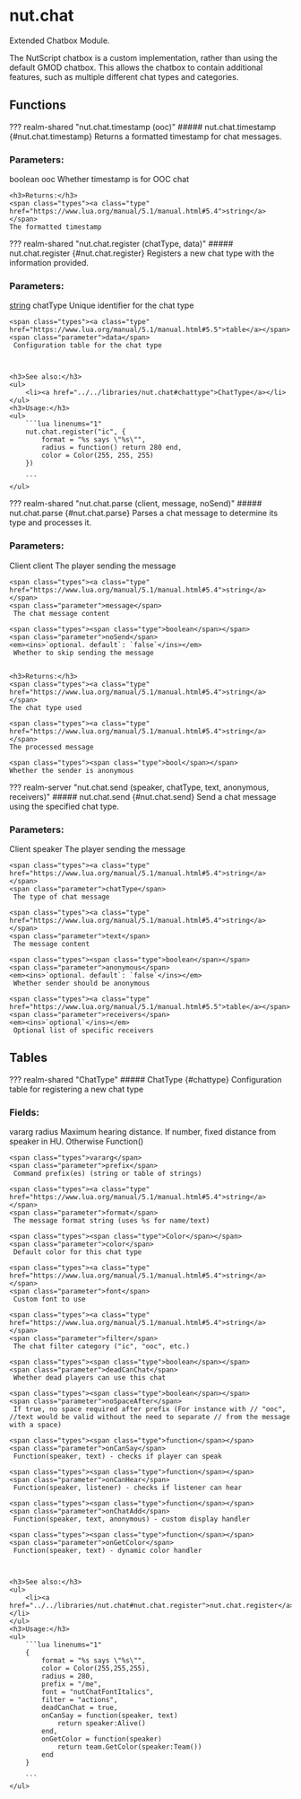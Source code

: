 # nut.chat
Extended Chatbox Module.


The NutScript chatbox is a custom implementation, rather than using the default GMOD chatbox. This allows the chatbox to contain additional features, such as multiple different chat types and categories.
## Functions
??? realm-shared "<a id=nut.chat.timestamp></a>nut.chat.timestamp (ooc)"
    ##### nut.chat.timestamp {#nut.chat.timestamp}
    Returns a formatted timestamp for chat messages.
    <h3>Parameters:</h3>
    <span class="types"><span class="type">boolean</span></span>
    <span class="parameter">ooc</span>
     Whether timestamp is for OOC chat


    <h3>Returns:</h3>
    <span class="types"><a class="type" href="https://www.lua.org/manual/5.1/manual.html#5.4">string</a></span>
    The formatted timestamp



??? realm-shared "<a id=nut.chat.register></a>nut.chat.register (chatType, data)"
    ##### nut.chat.register {#nut.chat.register}
    Registers a new chat type with the information provided.
    <h3>Parameters:</h3>
    <span class="types"><a class="type" href="https://www.lua.org/manual/5.1/manual.html#5.4">string</a></span>
    <span class="parameter">chatType</span>
     Unique identifier for the chat type

    <span class="types"><a class="type" href="https://www.lua.org/manual/5.1/manual.html#5.5">table</a></span>
    <span class="parameter">data</span>
     Configuration table for the chat type



    <h3>See also:</h3>
    <ul>
        <li><a href="../../libraries/nut.chat#chattype">ChatType</a></li>
    </ul>
    <h3>Usage:</h3>
    <ul>
        ```lua linenums="1"
        nut.chat.register("ic", {
		    format = "%s says \"%s\"",
		    radius = function() return 280 end,
		    color = Color(255, 255, 255)
		})

        ```
    </ul>
??? realm-shared "<a id=nut.chat.parse></a>nut.chat.parse (client, message, noSend)"
    ##### nut.chat.parse {#nut.chat.parse}
    Parses a chat message to determine its type and processes it.
    <h3>Parameters:</h3>
    <span class="types"><span class="type">Client</span></span>
    <span class="parameter">client</span>
     The player sending the message

    <span class="types"><a class="type" href="https://www.lua.org/manual/5.1/manual.html#5.4">string</a></span>
    <span class="parameter">message</span>
     The chat message content

    <span class="types"><span class="type">boolean</span></span>
    <span class="parameter">noSend</span>
    <em><ins>`optional. default`: `false`</ins></em>
     Whether to skip sending the message


    <h3>Returns:</h3>
    <span class="types"><a class="type" href="https://www.lua.org/manual/5.1/manual.html#5.4">string</a></span>
    The chat type used

    <span class="types"><a class="type" href="https://www.lua.org/manual/5.1/manual.html#5.4">string</a></span>
    The processed message

    <span class="types"><span class="type">bool</span></span>
    Whether the sender is anonymous



??? realm-server "<a id=nut.chat.send></a>nut.chat.send (speaker, chatType, text, anonymous, receivers)"
    ##### nut.chat.send {#nut.chat.send}
    Send a chat message using the specified chat type.
    <h3>Parameters:</h3>
    <span class="types"><span class="type">Client</span></span>
    <span class="parameter">speaker</span>
     The player sending the message

    <span class="types"><a class="type" href="https://www.lua.org/manual/5.1/manual.html#5.4">string</a></span>
    <span class="parameter">chatType</span>
     The type of chat message

    <span class="types"><a class="type" href="https://www.lua.org/manual/5.1/manual.html#5.4">string</a></span>
    <span class="parameter">text</span>
     The message content

    <span class="types"><span class="type">boolean</span></span>
    <span class="parameter">anonymous</span>
    <em><ins>`optional. default`: `false`</ins></em>
     Whether sender should be anonymous

    <span class="types"><a class="type" href="https://www.lua.org/manual/5.1/manual.html#5.5">table</a></span>
    <span class="parameter">receivers</span>
    <em><ins>`optional`</ins></em>
     Optional list of specific receivers



## Tables
??? realm-shared "<a id=ChatType></a>ChatType"
    ##### ChatType {#chattype}
    Configuration table for registering a new chat type
    <h3>Fields:</h3>
    <span class="types">vararg</span>
    <span class="parameter">radius</span>
     Maximum hearing distance. If number, fixed distance from speaker in HU. Otherwise Function()

    <span class="types">vararg</span>
    <span class="parameter">prefix</span>
     Command prefix(es) (string or table of strings)

    <span class="types"><a class="type" href="https://www.lua.org/manual/5.1/manual.html#5.4">string</a></span>
    <span class="parameter">format</span>
     The message format string (uses %s for name/text)

    <span class="types"><span class="type">Color</span></span>
    <span class="parameter">color</span>
     Default color for this chat type

    <span class="types"><a class="type" href="https://www.lua.org/manual/5.1/manual.html#5.4">string</a></span>
    <span class="parameter">font</span>
     Custom font to use

    <span class="types"><a class="type" href="https://www.lua.org/manual/5.1/manual.html#5.4">string</a></span>
    <span class="parameter">filter</span>
     The chat filter category ("ic", "ooc", etc.)

    <span class="types"><span class="type">boolean</span></span>
    <span class="parameter">deadCanChat</span>
     Whether dead players can use this chat

    <span class="types"><span class="type">boolean</span></span>
    <span class="parameter">noSpaceAfter</span>
     If true, no space required after prefix (For instance with // "ooc", //text would be valid without the need to separate // from the message with a space)

    <span class="types"><span class="type">function</span></span>
    <span class="parameter">onCanSay</span>
     Function(speaker, text) - checks if player can speak

    <span class="types"><span class="type">function</span></span>
    <span class="parameter">onCanHear</span>
     Function(speaker, listener) - checks if listener can hear

    <span class="types"><span class="type">function</span></span>
    <span class="parameter">onChatAdd</span>
     Function(speaker, text, anonymous) - custom display handler

    <span class="types"><span class="type">function</span></span>
    <span class="parameter">onGetColor</span>
     Function(speaker, text) - dynamic color handler



    <h3>See also:</h3>
    <ul>
        <li><a href="../../libraries/nut.chat#nut.chat.register">nut.chat.register</a></li>
    </ul>
    <h3>Usage:</h3>
    <ul>
        ```lua linenums="1"
        {
		    format = "%s says \"%s\"",
		    color = Color(255,255,255),
		    radius = 280,
		    prefix = "/me",
		    font = "nutChatFontItalics",
		    filter = "actions",
		    deadCanChat = true,
		    onCanSay = function(speaker, text)
		        return speaker:Alive()
		    end,
		    onGetColor = function(speaker)
		        return team.GetColor(speaker:Team())
		    end
		}

        ```
    </ul>
